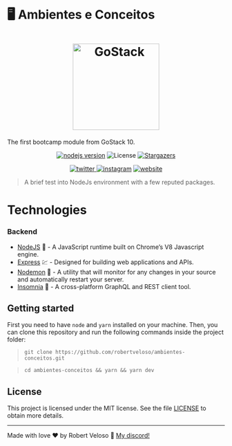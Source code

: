 # 🖥 Ambientes e Conceitos

<h1 align="center">
    <img alt="GoStack" src="https://rocketseat-cdn.s3-sa-east-1.amazonaws.com/bootcamp-header.png" width="200px" />
</h1>
The first bootcamp module from GoStack 10.
<p align="center">
    <a href="https://nodejs.org" target="_blank"><img alt="nodejs version" src="https://img.shields.io/badge/nodejs-13.6.0-blue"></a>
    <img alt="License" src="https://img.shields.io/badge/license-MIT-%2304D361">
    <a href="https://github.com/robertveloso/ambientes-conceitos/stargazers"><img alt="Stargazers" src="https://img.shields.io/github/stars/robertveloso/ambientes-conceitos?style=social">
    </a>
</p>
<p align="center">
    <a href="https://twitter.com/robertvelosoo" target="_blank"><img alt="twitter" src="https://img.shields.io/badge/twitter-robertvelosoo-0084b4.svg">
    <a href="https://instagram.com/robertvelosoo" target="_blank"><img alt="instagram" src="https://img.shields.io/badge/instagram-robertvelosoo-0084b4.svg"></a>
    <a href="https://velosodigital.com" target="_blank"><img alt="website" src="https://img.shields.io/badge/website-velosodigital.com-888888.svg"></a>
</p>

> A brief test into NodeJs environment with a few reputed packages.

# Technologies

### Backend

- [NodeJS](https://nodejs.org/) 💚 - A JavaScript runtime built on Chrome’s V8 Javascript engine.
- [Express](https://expressjs.com/) 💹 - Designed for building web applications and APIs.
- [Nodemon](https://nodemon.io/) 🧪 - A utility that will monitor for any changes in your source and automatically restart your server.
- [Insomnia](https://insomnia.rest/) 💜 - A cross-platform GraphQL and REST client tool.

## Getting started

First you need to have `node` and `yarn` installed on your machine. Then, you can clone this repository and run the following commands inside the project folder:

> `git clone https://github.com/robertveloso/ambientes-conceitos.git`

> `cd ambientes-conceitos && yarn && yarn dev`

## License

This project is licensed under the MIT license. See the file [LICENSE](LICENSE.md) to obtain more details.

---

Made with love ♥ by Robert Veloso :wave: [My discord!](https://discordapp.com/channels/@me/robertveloso#1547)
